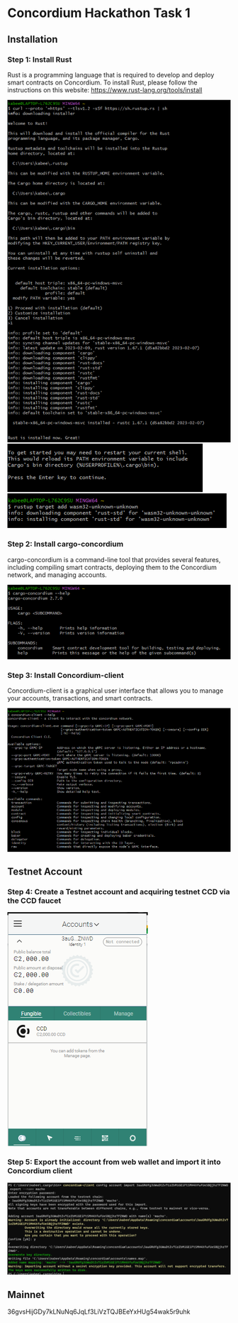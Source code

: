 # Concordium Hackathon Task 1
## Installation
### Step 1: Install Rust
Rust is a programming language that is required to develop and deploy smart contracts on Concordium. To install Rust, please follow the instructions on this website: https://www.rust-lang.org/tools/install

![](1.1.png)
![](1.2.png)
![](1.3.png)

### Step 2: Install cargo-concordium
cargo-concordium is a command-line tool that provides several features, including compiling smart contracts, deploying them to the Concordium network, and managing accounts. 

![](2.png)

### Step 3: Install Concordium-client
Concordium-client is a graphical user interface that allows you to manage your accounts, transactions, and smart contracts.

![](3.png)

## Testnet Account
### Step 4: Create a Testnet account and acquiring testnet CCD via the CCD faucet

![](4.png)

### Step 5: Export the account from web wallet and import it into Concordium client
![](5.png)

## Mainnet
36gvsHijGDy7kLNuNq6JqLf3LiVzTQJBEeYxHUg54wak5r9uhk
